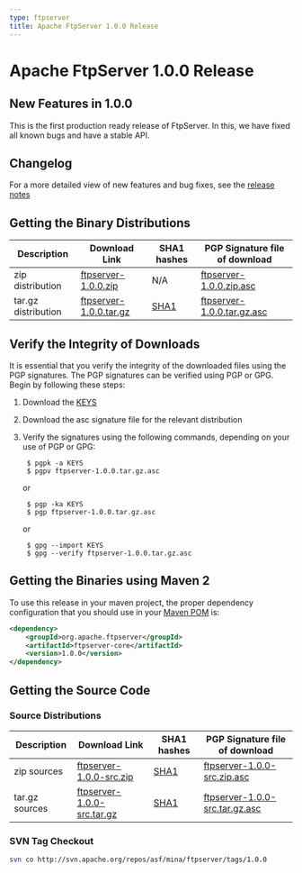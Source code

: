 ```yaml
---
type: ftpserver
title: Apache FtpServer 1.0.0 Release
---
```


# Apache FtpServer 1.0.0 Release

## New Features in 1.0.0

This is the first production ready release of FtpServer. In this, we have fixed all known bugs and have a stable API.

## Changelog

For a more detailed view of new features and bug fixes, see the [release notes](https://issues.apache.org/jira/secure/ReleaseNote.jspa?projectId=10571&styleName=Html&version=12312283)

## Getting the Binary Distributions

| Description | Download Link | SHA1 hashes  | PGP Signature file of download |
|---|---|---|---|
| zip distribution | [ftpserver-1.0.0.zip](https://archive.apache.org/dist/mina/ftpserver/1.0.0/ftpserver-1.0.0.zip) | N/A | [ftpserver-1.0.0.zip.asc](https://archive.apache.org/dist/mina/ftpserver/1.0.0/ftpserver-1.0.0.zip.asc) |
| tar.gz distribution | [ftpserver-1.0.0.tar.gz](https://archive.apache.org/dist/mina/ftpserver/1.0.0/ftpserver-1.0.0.tar.gz) | [SHA1](https://archive.apache.org/dist/mina/ftpserver/1.0.0/ftpserver-1.0.0.tar.gz.sha1) | [ftpserver-1.0.0.tar.gz.asc](https://archive.apache.org/dist/mina/ftpserver/1.0.0/ftpserver-1.0.0.tar.gz.asc) | 


## Verify the Integrity of Downloads

It is essential that you verify the integrity of the downloaded files using the PGP signatures. The PGP signatures can be verified using PGP or GPG. Begin by following these steps:

1. Download the [KEYS](https://www.apache.org/dist/mina/KEYS)
2. Download the asc signature file for the relevant distribution
3. Verify the signatures using the following commands, depending on your use of PGP or GPG:

        $ pgpk -a KEYS
        $ pgpv ftpserver-1.0.0.tar.gz.asc

    or 

        $ pgp -ka KEYS
        $ pgp ftpserver-1.0.0.tar.gz.asc

    or

        $ gpg --import KEYS
        $ gpg --verify ftpserver-1.0.0.tar.gz.asc

## Getting the Binaries using Maven 2

To use this release in your maven project, the proper dependency configuration that you should use in your [Maven POM](http://maven.apache.org/guides/introduction/introduction-to-the-pom.html) is:

```xml
<dependency>
    <groupId>org.apache.ftpserver</groupId>
    <artifactId>ftpserver-core</artifactId>
    <version>1.0.0</version>
</dependency>
```

## Getting the Source Code

### Source Distributions

| Description | Download Link | SHA1 hashes  | PGP Signature file of download |
|---|---|---|---|
| zip sources | [ftpserver-1.0.0-src.zip](https://archive.apache.org/dist/mina/ftpserver/1.0.0/ftpserver-1.0.0-src.zip) |  [SHA1](https://archive.apache.org/dist/mina/ftpserver/1.0.0/ftpserver-1.0.0-src.zip.sha1)| [ftpserver-1.0.0-src.zip.asc](https://archive.apache.org/dist/mina/ftpserver/1.0.0/ftpserver-1.0.0-src.zip.asc) |
| tar.gz sources | [ftpserver-1.0.0-src.tar.gz](https://archive.apache.org/dist/mina/ftpserver/1.0.0/ftpserver-1.0.0-src.tar.gz) | [SHA1](https://archive.apache.org/dist/mina/ftpserver/1.0.0/ftpserver-1.0.0-src.tar.gz.sha1) | [ftpserver-1.0.0-src.tar.gz.asc](https://archive.apache.org/dist/mina/ftpserver/1.0.0/ftpserver-1.0.0-src.tar.gz.asc) |


### SVN Tag Checkout

```bash
svn co http://svn.apache.org/repos/asf/mina/ftpserver/tags/1.0.0
```
